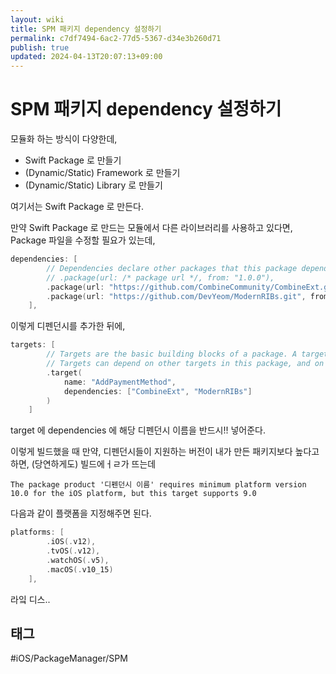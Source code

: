 ```yaml
---
layout: wiki
title: SPM 패키지 dependency 설정하기
permalink: c7df7494-6ac2-77d5-5367-d34e3b260d71
publish: true
updated: 2024-04-13T20:07:13+09:00
---
```


# SPM 패키지 dependency 설정하기

모듈화 하는 방식이 다양한데,
- Swift Package 로 만들기
- (Dynamic/Static) Framework 로 만들기
- (Dynamic/Static) Library 로 만들기

여기서는 Swift Package 로 만든다.

만약 Swift Package 로 만드는 모듈에서 다른 라이브러리를 사용하고 있다면, Package 파일을 수정할 필요가 있는데,

```swift
dependencies: [
        // Dependencies declare other packages that this package depends on.
        // .package(url: /* package url */, from: "1.0.0"),
        .package(url: "https://github.com/CombineCommunity/CombineExt.git", from: "1.5.1"),
        .package(url: "https://github.com/DevYeom/ModernRIBs.git", from: "1.0.0")
    ],
```

이렇게 디펜던시를 추가한 뒤에,

```swift
targets: [
        // Targets are the basic building blocks of a package. A target can define a module or a test suite.
        // Targets can depend on other targets in this package, and on products in packages this package depends on.
        .target(
            name: "AddPaymentMethod",
            dependencies: ["CombineExt", "ModernRIBs"]
        )
    ]
```

target 에 dependencies 에 해당 디펜던시 이름을 반드시!! 넣어준다.

이렇게 빌드했을 때 만약, 디펜던시들이 지원하는 버전이 내가 만든 패키지보다 높다고 하면, (당연하게도) 빌드에ㅓㄹ가 뜨는데

```
The package product '디펜던시 이름' requires minimum platform version 10.0 for the iOS platform, but this target supports 9.0
```

다음과 같이 플랫폼을 지정해주면 된다.

```swift
platforms: [
        .iOS(.v12),
        .tvOS(.v12),
        .watchOS(.v5),
        .macOS(.v10_15)
    ],
```

라잌 디스..

## 태그

#iOS/PackageManager/SPM